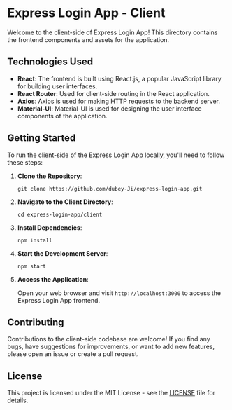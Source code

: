 # Express Login App - Client

Welcome to the client-side of Express Login App! This directory contains the frontend components and assets for the application.

## Technologies Used

- **React**: The frontend is built using React.js, a popular JavaScript library for building user interfaces.
- **React Router**: Used for client-side routing in the React application.
- **Axios**: Axios is used for making HTTP requests to the backend server.
- **Material-UI**: Material-UI is used for designing the user interface components of the application.

## Getting Started

To run the client-side of the Express Login App locally, you'll need to follow these steps:

1. **Clone the Repository**:

    ```
    git clone https://github.com/dubey-Ji/express-login-app.git
    ```

2. **Navigate to the Client Directory**:

    ```
    cd express-login-app/client
    ```

3. **Install Dependencies**:

    ```
    npm install
    ```

4. **Start the Development Server**:

    ```
    npm start
    ```

5. **Access the Application**:

    Open your web browser and visit `http://localhost:3000` to access the Express Login App frontend.

## Contributing

Contributions to the client-side codebase are welcome! If you find any bugs, have suggestions for improvements, or want to add new features, please open an issue or create a pull request.

## License

This project is licensed under the MIT License - see the [LICENSE](../LICENSE) file for details.